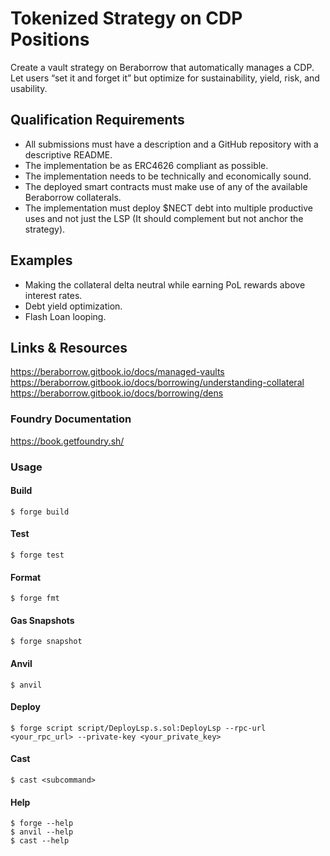 # Tokenized Strategy on CDP Positions
Create a vault strategy on Beraborrow that automatically manages a CDP. Let users “set it and forget it” but optimize for sustainability, yield, risk, and usability.

## Qualification Requirements
- All submissions must have a description and a GitHub repository with a descriptive README.
- The implementation be as ERC4626 compliant as possible.
- The implementation needs to be technically and economically sound.
- The deployed smart contracts must make use of any of the available Beraborrow collaterals.
- The implementation must deploy $NECT debt into multiple productive uses and not just the LSP (It should complement but not anchor the strategy).

## Examples
- Making the collateral delta neutral while earning PoL rewards above interest rates.
- Debt yield optimization.
- Flash Loan looping.

## Links & Resources
https://beraborrow.gitbook.io/docs/managed-vaults
https://beraborrow.gitbook.io/docs/borrowing/understanding-collateral
https://beraborrow.gitbook.io/docs/borrowing/dens


### Foundry Documentation

https://book.getfoundry.sh/

### Usage

#### Build

```shell
$ forge build
```

#### Test

```shell
$ forge test
```

#### Format

```shell
$ forge fmt
```

#### Gas Snapshots

```shell
$ forge snapshot
```

#### Anvil

```shell
$ anvil
```

#### Deploy

```shell
$ forge script script/DeployLsp.s.sol:DeployLsp --rpc-url <your_rpc_url> --private-key <your_private_key>
```

#### Cast

```shell
$ cast <subcommand>
```

#### Help

```shell
$ forge --help
$ anvil --help
$ cast --help
```
